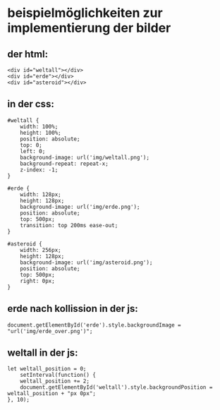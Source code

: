 # beispielmöglichkeiten zur implementierung der bilder
## der html:
```
<div id="weltall"></div>
<div id="erde"></div>
<div id="asteroid"></div>
```

## in der css:

```
#weltall {
    width: 100%;
    height: 100%;
    position: absolute;
    top: 0;
    left: 0;
    background-image: url('img/weltall.png'); 
    background-repeat: repeat-x; 
    z-index: -1;
}

#erde {
    width: 128px;
    height: 128px;
    background-image: url('img/erde.png');
    position: absolute;
    top: 500px;
    transition: top 200ms ease-out;
}

#asteroid {
    width: 256px;
    height: 128px;
    background-image: url('img/asteroid.png');
    position: absolute;
    top: 500px;
    right: 0px;
}
```

## erde nach kollission in der js:
```
document.getElementById('erde').style.backgroundImage = "url('img/erde_over.png')";
```
## weltall in der js:
```
let weltall_position = 0;
    setInterval(function() {
    weltall_position += 2;
    document.getElementById('weltall').style.backgroundPosition = weltall_position + "px 0px";
}, 10);
```
